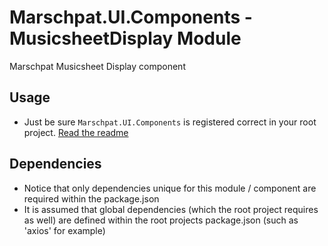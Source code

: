 # Marschpat.UI.Components - MusicsheetDisplay Module

Marschpat Musicsheet Display component

## Usage
 - Just be sure `Marschpat.UI.Components` is registered correct in your root project. [Read the readme](../../README.md)

## Dependencies
 - Notice that only dependencies unique for this module / component are required within the package.json
 - It is assumed that global dependencies (which the root project requires as well) are defined within the root projects package.json (such as 'axios' for example) 
